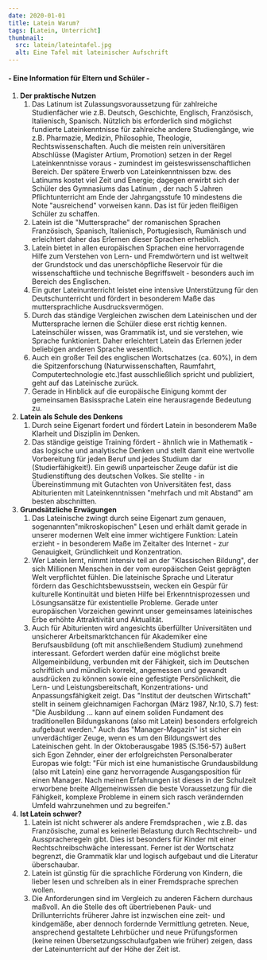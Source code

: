 ```yaml
---
date: 2020-01-01
title: Latein Warum?
tags: [Latein, Unterricht]
thumbnail:
  src: latein/lateintafel.jpg
  alt: Eine Tafel mit lateinischer Aufschrift
---
```


<h4 class="text_mitte"> - Eine Information für Eltern und Schüler - </h4>

<ol>
  <li><span><strong>Der praktische Nutzen</strong></span>

  <ol>
<li>Das Latinum ist Zulassungsvoraussetzung für zahlreiche
Studienfächer wie z.B. Deutsch, Geschichte, Englisch, Französisch,
Italienisch, Spanisch. Nützlich bis erforderlich sind möglichst
fundierte Lateinkenntnisse für zahlreiche andere Studiengãnge, wie
z.B. Pharmazie, Medizin, Philosophie, Theologie,
Rechtswissenschaften. Auch die meisten rein universitären
Abschlüsse (Magister Artium, Promotion) setzen in der Regel
Lateinkenntnisse voraus - zumindest im geisteswissenschaftlichen
Bereich. Der spätere Erwerb von Lateinkenntnissen bzw. des
Latinums kostet viel Zeit und Energie; dagegen erwirbt sich der
Schüler des Gymnasiums das Latinum , der nach 5 Jahren
Pflichtunterricht am Ende der Jahrgangsstufe 10 mindestens die
Note "ausreichend" vorweisen kann. Das ist für jeden fleißigen
Schüler zu schaffen.</li>

<li>Latein ist die "Muttersprache" der romanischen Sprachen
Französisch, Spanisch, Italienisch, Portugiesisch, Rumänisch und
erleichtert daher das Erlernen dieser Sprachen erheblich.</li>

<li>Latein bietet in allen europäischen Sprachen eine
hervorragende Hilfe zum Verstehen von Lern- und Fremdwörtern und
ist weltweit der Grundstock und das unerschöpfliche Reservoir für
die wissenschaftliche und technische Begriffswelt - besonders auch
im Bereich des Englischen.</li>

<li>Ein guter Lateinunterricht leistet eine intensive
Unterstützung für den Deutschunterricht und fördert in besonderem
Maße das muttersprachliche Ausdrucksvermögen.</li>

<li>Durch das ständige Vergleichen zwischen dem Lateinischen und
der Muttersprache lernen die Schüler diese erst richtig
kennen. Lateinschüler wissen, was Grammatik ist, und sie
verstehen, wie Sprache funktioniert. Daher erleichtert Latein das
Erlernen jeder beliebigen anderen Sprache wesentlich.</li>

<li>Auch ein großer Teil des englischen Wortschatzes (ca. 60%), in
dem die Spitzenforschung (Naturwissenschaften, Raumfahrt,
Computertechnologie etc.)fast ausschließlich spricht und
publiziert, geht auf das Lateinische zurück.</li>

<li>Gerade in Hinblick auf die europäische Einigung kommt der
gemeinsamen Basissprache Latein eine herausragende Bedeutung
zu.</li>

  </ol>

  </li>

  <li><span><strong>Latein als Schule des Denkens</strong></span>

  <ol>
<li>Durch seine Eigenart fordert und fördert Latein in besonderem
Maße Klarheit und Disziplin im Denken.</li>

<li>Das ständige geistige Training fördert - ähnlich wie in
Mathematik - das logische und analytische Denken und stellt damit
eine wertvolle Vorbereitung für jeden Beruf und jedes Studium dar
(Studierfähigkeit!). Ein gewiß unparteischer Zeuge dafür ist die
Studienstiftung des deutschen Volkes. Sie stellte - in
Übereinstimmung mit Gutachten von Universitäten fest, dass
Abiturienten mit Lateinkenntnissen "mehrfach und mit Abstand" am
besten abschnitten.</li>

  </ol>
  </li>

  <li><span><strong>Grundsätzliche Erwägungen</strong></span>

  <ol>
<li>Das Lateinische zwingt durch seine Eigenart zum genauen,
sogenannten"mikroskopischen" Lesen und erhält damit gerade in
unserer modernen Welt eine immer wichtigere Funktion: Latein erzieht
- in besonderem Maße im Zeitalter des Internet - zur Genauigkeit,
Gründlichkeit und Konzentration.</li>

<li>Wer Latein lernt, nimmt intensiv teil an der "Klassischen
Bildung", der sich Millionen Menschen in der vom europäischen Geist
geprägten Welt verpflichtet fühlen. Die lateinische Sprache und
Literatur fördern das Geschichtsbewusstsein, wecken ein Gespür für
kulturelle Kontinuität und bieten Hilfe bei Erkenntnisprozessen und
Lösungsansätze für existentielle Probleme. Gerade unter europäischen
Vorzeichen gewinnt unser gemeinsames lateinisches Erbe erhöhte
Attraktivität und Aktualität.</li>

<li>Auch für Abiturienten wird angesichts überfüllter
Universitäten und unsicherer Arbeitsmarktchancen für Akademiker
eine Berufsausbildung (oft mit anschließendem Studium) zunehmend
interessant. Gefordert werden dafür eine möglichst breite
Allgemeinbildung, verbunden mit der Fähigkeit, sich im Deutschen
schriftlich und mündlich korrekt, angemessen und gewandt
ausdrücken zu können sowie eine gefestigte Persönlichkeit, die
Lern- und Leistungsbereitschaft, Konzentrations- und
Anpassungsfähigkeit zeigt. Das "Institut der deutschen Wirtschaft"
stellt in seinem gleichnamigen Fachorgan (März 1987, Nr.10, S.7)
fest: "Die Ausbildung &hellip; kann auf einem soliden Fundament
des traditionellen Bildungskanons (also mit Latein) besonders
erfolgreich aufgebaut werden." Auch das "Manager-Magazin" ist
sicher ein unverdächtiger Zeuge, wenn es um den Bildungswert des
Lateinischen geht. In der Oktoberausgabe 1985 (S.156-57) äußert
sich Egon Zehnder, einer der erfolgreichsten Personalberater
Europas wie folgt: "Für mich ist eine humanistische
Grundausbildung (also mit Latein) eine ganz hervorragende
Ausgangsposition für einen Manager.  Nach meinen Erfahrungen ist
dieses in der Schulzeit erworbene breite Allgemeinwissen die beste
Voraussetzung für die Fähigkeit, komplexe Probleme in einem sich
rasch verändernden Umfeld wahrzunehmen und zu begreifen."</li>

</ol>
</li>

<li><span><strong>Ist Latein schwer?</strong></span>

<ol>
<li>Latein ist nicht schwerer als andere Fremdsprachen , wie
z.B. das Französische, zumal es keinerlei Belastung durch
Rechtschreib- und Ausspracheregeln gibt. Dies ist besonders für
Kinder mit einer Rechtschreibschwäche interessant. Ferner ist der
Wortschatz begrenzt, die Grammatik klar und logisch aufgebaut und
die Literatur überschaubar.</li>

<li>Latein ist günstig für die sprachliche Förderung von Kindern,
die lieber lesen und schreiben als in einer Fremdsprache sprechen
wollen.</li>

<li>Die Anforderungen sind im Vergleich zu anderen Fächern durchaus
maßvoll. An die Stelle des oft übertriebenen Pauk- und
Drillunterrichts früherer Jahre ist inzwischen eine zeit- und
kindgemäße, aber dennoch fordernde Vermittlung getreten. Neue,
ansprechend gestaltete Lehrbücher und neue Prüfungsformen (keine
reinen Übersetzungsschulaufgaben wie früher) zeigen, dass der
Lateinunterricht auf der Höhe der Zeit ist.</li>

</ol>
</li>
</ol>
<youtube watch="https://www.youtube.com/watch?v=S9rFS2VBhNM"></youtube>
